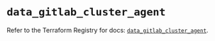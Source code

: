 # `data_gitlab_cluster_agent`

Refer to the Terraform Registry for docs: [`data_gitlab_cluster_agent`](https://registry.terraform.io/providers/gitlabhq/gitlab/17.9.0/docs/data-sources/cluster_agent).
